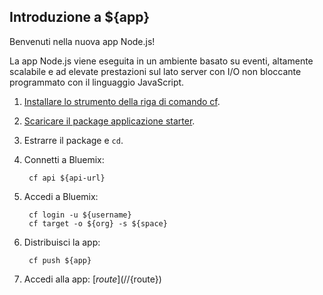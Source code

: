 Introduzione a ${app}
-----------------------------------
Benvenuti nella nuova app Node.js!

La app Node.js viene eseguita in un ambiente basato su eventi, altamente scalabile e ad elevate prestazioni sul lato server con I/O non bloccante programmato con il linguaggio JavaScript.

1. [Installare lo strumento della riga di comando cf](${doc-url}/#starters/BuildingWeb.html#install_cf).
2. [Scaricare il package applicazione starter](${ace-url}/rest/apps/${app-guid}/starter-download).
3. Estrarre il package e `cd`.
4. Connetti a Bluemix:

		cf api ${api-url}

5. Accedi a Bluemix:

		cf login -u ${username}
		cf target -o ${org} -s ${space}

6. Distribuisci la app:

		cf push ${app}

7. Accedi alla app: [${route}](//${route})

